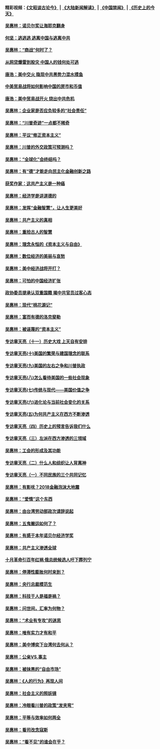 #### 精彩视频：[《文昭谈古论今》](https://github.com/gfw-breaker/wenzhao/blob/master/README.md?t=12271831) | [《大陆新闻解读》](https://github.com/gfw-breaker/ntdtv-comedy/blob/master/README.md?t=12271831) | [《中国禁闻》](https://github.com/gfw-breaker/ntdtv-news/blob/master/README.md?t=12271831) | [《历史上的今天》](https://github.com/gfw-breaker/today-in-history/blob/master/README.md?t=12271831) 

#### [吴惠林：诺贝尔奖让海耶克翻身](../pages/nsc423/n10890049.md?t=12271831) 

#### [何坚：逃逃逃 逃离中国与逃离中共](../pages/nsc423/n10592891.md?t=12271831) 

#### [吴惠林：“商战”何时了？](../pages/nsc423/n10573558.md?t=12271831) 

#### [从网贷爆雷到股灾 中国人的钱何处可逃](../pages/nsc423/n10572800.md?t=12271831) 

#### [唐浩：美中交火 隐现中共黑势力混水摸鱼](../pages/nsc423/n10544040.md?t=12271831) 

#### [中美贸易战将如何影响中国的房市和币值](../pages/nsc423/n10543697.md?t=12271831) 

#### [唐浩：美中贸易战开火 烧出中共危机](../pages/nsc423/n10540126.md?t=12271831) 

#### [吴惠林：企业家是否应负较多的“社会责任”](../pages/nsc423/n10535022.md?t=12271831) 

#### [吴惠林：“川普奇迹”一点都不稀奇](../pages/nsc423/n10512808.md?t=12271831) 

#### [吴惠林：平议“修正资本主义”](../pages/nsc423/n10495724.md?t=12271831) 

#### [吴惠林：川普的外交政策可预测吗？](../pages/nsc423/n10462387.md?t=12271831) 

#### [吴惠林：“全球化”会终结吗？](../pages/nsc423/n10452838.md?t=12271831) 

#### [吴惠林：有“德”才能走向民主化金融创新之路](../pages/nsc423/n10432292.md?t=12271831) 

#### [获奖作家：这共产主义是一种癌](../pages/nsc423/n10431541.md?t=12271831) 

#### [吴惠林：经济学是讲道德的](../pages/nsc423/n10398014.md?t=12271831) 

#### [吴惠林：发挥“金融智慧”，让人生更美好](../pages/nsc423/n10375019.md?t=12271831) 

#### [吴惠林：共产主义的真相](../pages/nsc423/n10351394.md?t=12271831) 

#### [吴惠林：重拾古人的智慧](../pages/nsc423/n10337691.md?t=12271831) 

#### [吴惠林：理念永恒的《资本主义与自由》](../pages/nsc423/n10316274.md?t=12271831) 

#### [吴惠林：数位经济的美丽与哀愁](../pages/nsc423/n10292946.md?t=12271831) 

#### [吴惠林：美中经济战将开打？](../pages/nsc423/n10258825.md?t=12271831) 

#### [吴惠林：可怕的中国经济扩张](../pages/nsc423/n10219147.md?t=12271831) 

#### [政协委员提承认双重国籍 揭中共官员过客心态](../pages/nsc423/n10208809.md?t=12271831) 

#### [吴惠林：现代“桃花源记”](../pages/nsc423/n10185234.md?t=12271831) 

#### [吴惠林：富而有德的洛克斐勒](../pages/nsc423/n10142264.md?t=12271831) 

#### [吴惠林：被诬蔑的“资本主义”](../pages/nsc423/n10124816.md?t=12271831) 

#### [专访章天亮（十一）历史大戏 上天自有安排](../pages/nsc423/n10094905.md?t=12271831) 

#### [专访章天亮(十)美国的繁荣与建国理念的联系](../pages/nsc423/n10094899.md?t=12271831) 

#### [专访章天亮(九)美国的左右之争和川普执政](../pages/nsc423/n10094889.md?t=12271831) 

#### [专访章天亮(八)怎么看待美国的一些社会现象](../pages/nsc423/n10094857.md?t=12271831) 

#### [专访章天亮(七)传统与现代——美国价值之争](../pages/nsc423/n10093140.md?t=12271831) 

#### [专访章天亮(六)进化论与当前社会变化的关系](../pages/nsc423/n10092036.md?t=12271831) 

#### [专访章天亮(五)为何共产主义在西方不断渗透](../pages/nsc423/n10083620.md?t=12271831) 

#### [专访章天亮（四）历史上的预言告诉我们什么](../pages/nsc423/n10083606.md?t=12271831) 

#### [专访章天亮（三）左派在西方渗透的三领域](../pages/nsc423/n10081115.md?t=12271831) 

#### [吴惠林：工会的形成及其功能](../pages/nsc423/n10080633.md?t=12271831) 

#### [专访章天亮（二）什么人和组织让人背离神](../pages/nsc423/n10076637.md?t=12271831) 

#### [专访章天亮（一）不同民族的三个共同记忆](../pages/nsc423/n10074188.md?t=12271831) 

#### [吴惠林：有影呒？2018金融泡沫大地震](../pages/nsc423/n10040534.md?t=12271831) 

#### [吴惠林：“爱情”这个东西](../pages/nsc423/n10019423.md?t=12271831) 

#### [吴惠林：由台湾劳动部政次请辞说起](../pages/nsc423/n9979679.md?t=12271831) 

#### [吴惠林：五鬼搬运如何了？](../pages/nsc423/n9925338.md?t=12271831) 

#### [吴惠林：有感于本年诺贝尔经济学奖](../pages/nsc423/n9871883.md?t=12271831) 

#### [吴惠林：共产主义渗透全球](../pages/nsc423/n9812748.md?t=12271831) 

#### [十月革命引百年红祸 俄总统候选人吁下葬列宁](../pages/nsc423/n9810182.md?t=12271831) 

#### [吴惠林：停滞性膨胀何时来到？](../pages/nsc423/n9764136.md?t=12271831) 

#### [吴惠林：央行总裁模范生](../pages/nsc423/n9728134.md?t=12271831) 

#### [吴惠林：科技于人是福是祸？](../pages/nsc423/n9672982.md?t=12271831) 

#### [吴惠林：问世间，汇率为何物？](../pages/nsc423/n9621788.md?t=12271831) 

#### [吴惠林：“术业有专攻”的迷思](../pages/nsc423/n9580363.md?t=12271831) 

#### [吴惠林：唯有实力才有和平](../pages/nsc423/n9529599.md?t=12271831) 

#### [吴惠林：美中博奕下台湾何去何从？](../pages/nsc423/n9483598.md?t=12271831) 

#### [吴惠林：公亲VS.事主](../pages/nsc423/n9425637.md?t=12271831) 

#### [吴惠林：被抹黑的“自由市场”](../pages/nsc423/n9351545.md?t=12271831) 

#### [吴惠林：《人的行为》再现人间](../pages/nsc423/n9296339.md?t=12271831) 

#### [吴惠林：社会主义的照妖镜](../pages/nsc423/n9243460.md?t=12271831) 

#### [吴惠林：冷眼看川普的政策“发夹弯”](../pages/nsc423/n9120684.md?t=12271831) 

#### [吴惠林：平等与效率如何两全](../pages/nsc423/n9075430.md?t=12271831) 

#### [吴惠林：看司改念寇斯](../pages/nsc423/n9024915.md?t=12271831) 

#### [吴惠林：“看不见”的谁会在乎？](../pages/nsc423/n8977488.md?t=12271831) 


